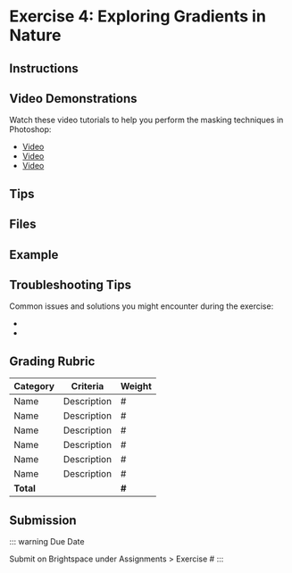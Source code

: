 # Exercise 4: Exploring Gradients in Nature

<badge type="error" text="Updating in progress" />

## Instructions

## Video Demonstrations

Watch these video tutorials to help you perform the masking techniques in Photoshop:

- [Video]()
- [Video]()
- [Video]()

## Tips

## Files

## Example

## Troubleshooting Tips

Common issues and solutions you might encounter during the exercise:

-
-

## Grading Rubric

| Category  | Criteria    | Weight |
| --------- | ----------- | ------ |
| Name      | Description | #      |
| Name      | Description | #      |
| Name      | Description | #      |
| Name      | Description | #      |
| Name      | Description | #      |
| Name      | Description | #      |
| **Total** |             | **#**  |

## Submission

::: warning Due Date

Submit on Brightspace under Assignments > Exercise #
:::
